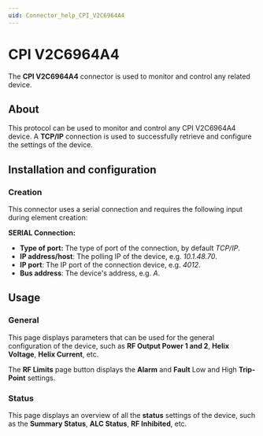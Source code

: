 ```yaml
---
uid: Connector_help_CPI_V2C6964A4
---
```


# CPI V2C6964A4

The **CPI V2C6964A4** connector is used to monitor and control any related device.

## About

This protocol can be used to monitor and control any CPI V2C6964A4 device. A **TCP/IP** connection is used to successfully retrieve and configure the settings of the device.

## Installation and configuration

### Creation

This connector uses a serial connection and requires the following input during element creation:

**SERIAL Connection:**

- **Type of port:** The type of port of the connection, by default *TCP/IP*.
- **IP address/host**: The polling IP of the device, e.g. *10.1.48.70*.
- **IP port**: The IP port of the connection device, e.g. *4012*.
- **Bus address**: The device's address, e.g. *A*.

## Usage

### General

This page displays parameters that can be used for the general configuration of the device, such as **RF Output Power 1 and 2**, **Helix Voltage**, **Helix Current**, etc.

The **RF Limits** page button displays the **Alarm** and **Fault** Low and High **Trip-Point** settings.

### Status

This page displays an overview of all the **status** settings of the device, such as the **Summary Status**, **ALC Status**, **RF Inhibited**, etc.
